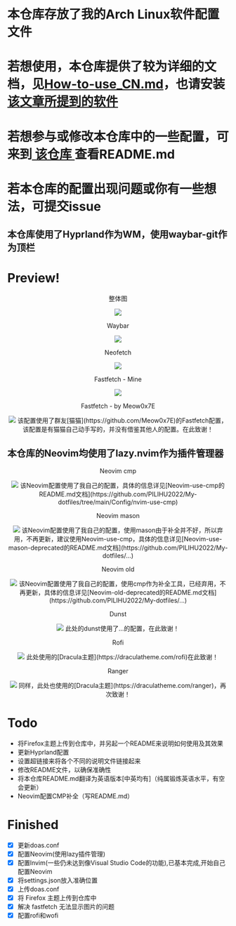 # 本仓库存放了我的Arch Linux软件配置文件
# 若想使用，本仓库提供了较为详细的文档，见[How-to-use_CN.md](https://github.com/PILIHU2022/My-dotfiles/blob/main/How-to-use_CN.md)，也请安装[该文章所提到的软件](https://github.com/PILIHU2022/My-dotfiles/blob/main/Programs.md)
# 若想参与或修改本仓库中的一些配置，可来到[ 该仓库 ](https://github.com/PILIHU2022/My-dotfiles-DEV)查看README.md
# 若本仓库的配置出现问题或你有一些想法，可提交issue
## 本仓库使用了Hyprland作为WM，使用waybar-git作为顶栏
# Preview!
<div align='center'>整体图</div>
<p align='center'>
<img src = 'https://s1.imagehub.cc/images/2024/02/07/165e5420c0410773842aa850e870c4ef.md.png'>
</p>

<div align='center'>Waybar</div>
<p align='center'>
<img src = 'https://s1.imagehub.cc/images/2024/02/07/5b556118f8821e142ff52810e0644a18.png'
</p>

<div align='center'>Neofetch</div>
<p align='center'>
<img src = 'https://s1.imagehub.cc/images/2024/02/07/4fd8aaa28a9ea768ed302dcc2ecb9d85.png'
</p>

<div align='center'>Fastfetch - Mine</div>
<p align='center'>
<img src = 'https://s1.imagehub.cc/images/2024/02/07/6ee906b80d0050a2814e46ae5de1aa08.png'
</p>

<div align='center'>Fastfetch - by Meow0x7E</div>
<p align='center'>
<img src = 'https://s1.imagehub.cc/images/2024/02/07/6ee906b80d0050a2814e46ae5de1aa08.png'
</p>
该配置使用了群友[猫猫](https://github.com/Meow0x7E)的Fastfetch配置，该配置是有猫猫自己动手写的，并没有借鉴其他人的配置。在此致谢！

## 本仓库的Neovim均使用了lazy.nvim作为插件管理器
<div align='center'>Neovim cmp</div>
<p align='center'>
<img src = 'https://s1.imagehub.cc/images/2024/02/07/b135f52f9fbfd87928f655c658e42d11.png'
</p>
该Neovim配置使用了我自己的配置，具体的信息详见[Neovim-use-cmp的README.md文档](https://github.com/PILIHU2022/My-dotfiles/tree/main/Config/nvim-use-cmp)

<div align='center'>Neovim mason</div>
<p align='center'>
<img src = 'https://s1.imagehub.cc/images/2024/02/07/1fc1b3433f338a502c04d41e12fa9ecd.png'
</p>
该Neovim配置使用了我自己的配置，使用mason由于补全并不好，所以弃用，不再更新，建议使用Neovim-use-cmp，具体的信息详见[Neovim-use-mason-deprecated的README.md文档](https://github.com/PILIHU2022/My-dotfiles/...)

<div align='center'>Neovim old</div>
<p align='center'>
<img src = 'https://s1.imagehub.cc/images/2024/02/07/a4f22d2786b86f997ef04925d63805f2.png'
</p>
该Neovim配置使用了我自己的配置，使用cmp作为补全工具，已经弃用，不再更新，具体的信息详见[Neovim-old-deprecated的README.md文档](https://github.com/PILIHU2022/My-dotfiles/...)

<div align='center'>Dunst</div>
<p align='center'>
<img src = 'URL'
</p>
此处的dunst使用了...的配置，在此致谢！

<div align='center'>Rofi</div>
<p align='center'>
<img src = 'https://s1.imagehub.cc/images/2024/02/07/53185d80b8365ab6240f529ca782917f.png'
</p>
此处使用的[Dracula主题](https://draculatheme.com/rofi)在此致谢！

<div align='center'>Ranger</div>
<p align='center'>
<img src = 'https://s1.imagehub.cc/images/2024/02/07/5a53480d483dc17cde87c6702f5c44ad.png'
</p>
同样，此处也使用的[Dracula主题](https://draculatheme.com/ranger)，再次致谢！

# Todo
- 将Firefox主题上传到仓库中，并另起一个README来说明如何使用及其效果
- 更新Hyprland配置
- 设置超链接来将各个不同的说明文件链接起来
- 修改README文件，以确保准确性
- 将本仓库README.md翻译为英语版本[中英均有]（纯属锻炼英语水平，有空会更新）
- Neovim配置CMP补全（写README.md）

# Finished
* [x] 更新doas.conf
* [x] 配置Neovim(使用lazy插件管理)
* [x] 配置lnvim(一些仍未达到像Visual Studio Code的功能),已基本完成,开始自己配置Neovim
* [x] 将settings.json放入准确位置
* [x] 上传doas.conf
* [x] 将 Firefox 主题上传到仓库中
* [x] 解决 fastfetch 无法显示图片的问题
* [x] 配置rofi和wofi 
